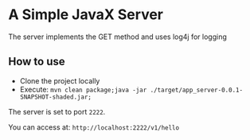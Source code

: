 # A Simple JavaX Server 
The server implements the GET method and uses log4j for logging

## How to use
* Clone the project locally
* Execute: `mvn clean package;java -jar ./target/app_server-0.0.1-SNAPSHOT-shaded.jar;`

The server is set to port `2222`. 

You can access at: `http://localhost:2222/v1/hello`